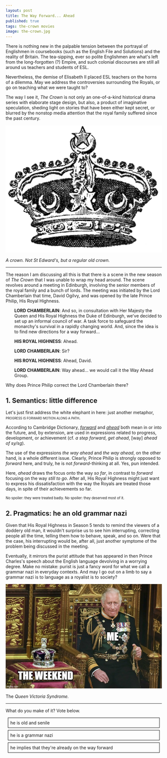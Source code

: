 ```yaml
---
layout: post
title: The Way Forward... Ahead
published: true
tags: the-crown movies
image: the-crown.jpg
---
```

There is nothing new in the palpable tension between the portrayal of Englishmen in coursebooks (such as the English File and Solutions) and the reality of Britain. The tea-sipping, ever so polite Englishmen are what's left from the long-forgotten (?) Empire, and such colonial discourses are still all around us teachers and students of ESL.

Nevertheless, the demise of Elisabeth II placed ESL teachers on the horns of a dilemma. <span class="highlighted-text">May we address the controversies surrounding the Royals, or go on teaching what we were taught to?</span>

The way I see it, <i>The Crown</i> is not only an one-of-a-kind historical drama series with elaborate stage design, but also, a product of imaginative speculation, sheding light on stories that have been either kept secret, or blurred by the nonstop media attention that the royal family suffered since the past century.

<p><img src="/assets/the-crown.jpg"></p>

<p><i>A crown. Not St Edward's, but a regular old crown.</i></p>

<hr>

The reason I am discussing all this is that there is a scene in the new season of <i>The Crown</i> that I was unable to wrap my head around. The scene revolves around a meeting in Edinburgh, involving the senior members of the royal family and a bunch of lords. The meeting was initiated by the Lord Chamberlain that time, David Ogilvy, and was opened by the late Prince Philip, His Royal Highness.

<div style="margin-left:2em">

<p><b>LORD CHAMBERLAIN</b>: And so, in consultation with Her Majesty the Queen and His Royal Highness the Duke of Edinburgh, we've decided to set up an informal council of war. A task force to safeguard the monarchy's survival in a rapidly changing world. And, since the idea is to find new directions for a way forward...</p>

<p><b>HIS ROYAL HIGHNESS</b>: Ahead.</p>

<p><b>LORD CHAMBERLAIN</b>: Sir?</p>

<p><b>HIS ROYAL HIGHNESS</b>: Ahead, David.</p>

<p><b>LORD CHAMBERLAIN</b>: Way ahead... we would call it the Way Ahead Group.</p>

</div>

<span class="highlighted-text">Why does Prince Philip correct the Lord Chamberlain there?</span>

## 1. Semantics: little difference
Let's just first address the white elephant in here: just another metaphor, <span style="font-variant-caps: all-petite-caps;">progress is forward motion along a path</span>.

According to Cambridge  Dictionary, <a href="https://dictionary.cambridge.org/dictionary/english/forward" target="_blank"><i>forward</i></a> and <a href="https://dictionary.cambridge.org/dictionary/english/ahead" target="_blank"><i>ahead</i></a> both mean in or into the future, and, by extension, are used in expressions related to progress, development, or achievement (cf. *a step forward*, *get ahead*, [way] *ahead of sy/sg*).

The use of the expressions <i>the way ahead</i> and <i>the way ahead</i>, on the other hand, is a whole different issue. Clearly, Prince Philip is strongly opposed to <i>forward</i> here, and truly, he is not <i>forward</i>-thinking at all. Yes, pun intended. 

Here, <i>ahead</i> draws the focus onto the way <i>so far</i>, in contrast to <i>forward</i> focusing on the way <i>still to go</i>. After all, His Royal Highness might just want to express his dissatisfaction with the way the Royals are treated those days, in spite of their achievements so far.

<p style="font-size:80%">No spoiler: they were treated badly. No spoiler: they deserved most of it.</p>

## 2. Pragmatics: he an old grammar nazi
Given that His Royal Highness in Season 5 tends to remind the viewers of a doddery old man, it wouldn't surprise us to see him interrupting, correcting people all the time, telling them how to behave, speak, and so on. Were that the case, his interrupting would be, after all, just another symptome of the problem being discussed in the meeting.

Eventually, it mirrors the purist attitude that has appeared in then Prince Charles's speech about the English language devolving in a worrying degree. Make no mistake: purist is just a fancy word for what we call a grammar nazi in everyday contexts. And may I go out on a limb to say <span class="highlighted-text">a grammar nazi is to language as a royalist is to society?</span>

<p><img src="/assets/charles-meme.jpg"></p>

<p>The <i>Queen Victoria Syndrome.</i></p>

<hr>

What do you make of it? Vote below.

<style>
#vote-box div {
  border: 1pt black solid;
  margin: 0.5em;
  padding: 0.5em;
  cursor: pointer;
}
#vote-box div:not(.clicked):hover {
  cursor: pointer;
  color: white;
  background: black;
}
</style>

<div id="vote-box">
<div>he is old and senile</div>
<div>he is a grammar nazi</div>
<div>he implies that they're already on the way forward</div>
</div>

<script>
voteBox = document.getElementById("vote-box");

votesSoFar = 0;

dataTable = "https://docs.google.com/spreadsheets/d/e/2PACX-1vTmAenGaAXRN67aTVPZ_0M9jJ-diAkpyZMWVvHfKGHMz3sGFnf4sFBphOhLH4BBhn-UX_Q0R99Wtz2k/pub?gid=0&single=true&output=csv"
  xhr=new XMLHttpRequest();
  xhr.open("GET", dataTable, false);
    xhr.onreadystatechange = function () {
        if(xhr.readyState === 4) {
            if(xhr.status === 200 || xhr.status == 0) {
               	data = xhr.responseText.split(/\n/);
						}
        }
    }
    xhr.send();

for (i=1;i<data.length;i++) {
option = data[i].split(",")[0];
voteNum = Number(data[i].split(",")[1]);
votesSoFar += voteNum
Array.from(voteBox.children).find(element => element.innerHTML === option).vote = voteNum
}


function sendPlusOne() {
      xhr = new XMLHttpRequest();
      dataTable = "https://script.google.com/macros/s/AKfycbxnnDxKx2AWA9lnK4paphOPhBeSQMI_9w48ZpfuSBrvgU6C5e_Jdffk99-PE92bOwRGyQ/exec"
      xhr.open('POST', dataTable, true);
      xhr.setRequestHeader('Content-type', 'application/x-www-form-urlencoded');
      xhr.send('option=' + encodeURI(this.innerHTML) + '&path=' + location.pathname);
       // alert('option=' + encodeURI(this.innerHTML) + '&path=' + location.pathname);
       // alert(this.vote)
      this.vote = this.vote + 1
      votesSoFar += 1

for (u=0; u<voteBox.children.length; u++) {
voteBox.children[u].removeEventListener("click",sendPlusOne)
voteBox.children[u].style.background = "linear-gradient(to right, #D8BFD8 " + (voteBox.children[u].vote/votesSoFar*100) + "%, whitesmoke " + (voteBox.children[u].vote/votesSoFar*100) + "%, whitesmoke 100%)"
voteBox.children[u].style.cursor = "inherit"
voteBox.children[u].classList.add("clicked")
}

      }
      

for (u=0; u<voteBox.children.length; u++) {
voteBox.children[u].addEventListener("click",sendPlusOne)
}
</script>